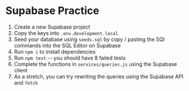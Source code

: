 # Supabase Practice

1. Create a new Supabase project
1. Copy the keys into `.env.development.local`
1. Seed your database using `seeds.sql` by copy / pasting the SQl commands into the SQL Editor on Supabase
1. Run `npm i` to install dependencies
1. Run `npm test` -- you should have 8 failed tests
1. Complete the functions in `services/queries.js` using the Supabase client
1. As a stretch, you can try rewriting the queries using the Supabase API and `fetch`
